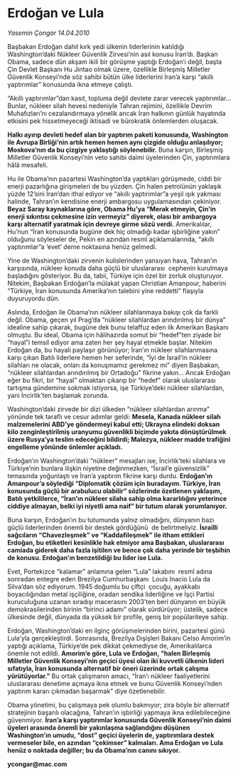 # Erdoğan ve Lula

*Yasemin Çongar 14.04.2010*

<div class="yazi"><p>Başbakan Erdoğan dahil kırk yedi ülkenin liderlerinin katıldığı  Washington’daki Nükleer Güvenlik Zirvesi’nin asıl konusu İran’dı. Başkan Obama, sadece dün akşam ikili bir görüşme yaptığı Erdoğan’ı değil, başta Çin Devlet Başkanı Hu Jintao olmak üzere, özellikle Birleşmiş Milletler Güvenlik Konseyi’nde söz sahibi bütün ülke liderlerini İran’a karşı “akıllı yaptırımlar” konusunda ikna etmeye çalıştı.</p>
<p>“Akıllı yaptırımlar”dan kasıt, topluma değil devlete zarar verecek yaptırımlar... Bunlar, nükleer silah hevesi nedeniyle Tahran rejimini, özellikle Devrim Muhafızları’nı cezalandırmaya yönelik ancak İran halkının günlük hayatında etkisini pek hissetmeyeceği iktisadi ve bürokratik önlemlerden oluşacak.</p>
<p><b>Halkı ayırıp devleti hedef alan bir yaptırım paketi konusunda, Washington ile Avrupa Birliği’nin artık hemen hemen aynı çizgide olduğu anlaşılıyor; Moskova’nın da bu çizgiye yaklaştığı söylenebilir.</b> Buna karşın, Birleşmiş Milletler Güvenlik Konseyi’nin veto sahibi daimi üyelerinden Çin, yaptırımlara hâlâ mesafeli.</p>
<p>Hu ile Obama’nın pazartesi Washington’da yaptıkları görüşmede, ciddi bir enerji pazarlığına girişmeleri de bu yüzden. Çin halen petrolünün yaklaşık yüzde 12’sini İran’dan ithal ediyor ve “akıllı yaptırımlar”a yeşil ışık yakması halinde, Tahran’ın kendisine enerji ambargosu uygulamasından çekiniyor. <b>Beyaz Saray kaynaklarına göre, Obama Hu’ya “Merak etmeyin, Çin’in enerji sıkıntısı çekmesine izin vermeyiz” diyerek, olası bir ambargoya karşı alternatif yaratmak için devreye girme sözü verdi.</b> Amerikalılar, Hu’nun “İran konusunda bugüne dek hiç olmadığı kadar işbirliğine yakın” olduğunu söyleseler de, Pekin en azından resmî açıklamalarında, “akıllı yaptırımlar”a ‘evet’ deme noktasına henüz gelmedi.</p>
<p>Yine de Washington’daki zirvenin kulislerinden yansıyan hava, Tahran’ın karşısında, nükleer konuda daha güçlü bir uluslararası  cephenin kurulmaya başladığını gösteriyor. Bu da, tabii, Türkiye için özel bir zorluk oluşturuyor. Nitekim, Başbakan Erdoğan’la mülakat yapan Christian Amanpour, haberini “Türkiye, İran konusunda Amerika’nın talebini yine reddetti” flaşıyla duyuruyordu dün.</p>
<p>Aslında, Erdoğan ile Obama’nın nükleer silahlanmaya bakışı çok da farklı değil. Obama, geçen yıl Prag’da “nükleer silahlardan arındırılmış bir dünya” idealine sahip çıkarak, bugüne dek bunu telaffuz eden ilk Amerikan Başkanı olmuştu. Bu ideal, Obama için hâlihazırda somut bir “hedef”ten ziyade bir “hayal”i temsil ediyor ama zaten her şey hayal etmekle başlar. Nitekim Erdoğan da, bu hayali paylaşır görünüyor; İran’ın nükleer silahlanmasına karşı çıkan Batılı liderlere hemen her seferinde, “İyi de İsrail’in nükleer silahları ne olacak, onları da konuşmamız gerekmez mi” diyen Başbakan, “nükleer silahlardan arındırılmış bir Ortadoğu” fikrine yakın... Ancak Erdoğan eğer bu fikri, bir “hayal” olmaktan çıkarıp bir “hedef” olarak uluslararası tartışma gündemine sokmak istiyorsa, işe Türkiye’deki nükleer silahlardan, yani İncirlik’ten başlamak zorunda. </p>
<p>Washington’daki zirvede bir dizi ülkeden “nükleer silahlardan arınma” yönünde tek taraflı ve cesur adımlar geldi: <b>Mesela, Kanada nükleer silah malzemelerini ABD’ye göndermeyi kabul etti; Ukrayna elindeki doksan kilo zenginleştirilmiş uranyumu güvenlikli biçimde yakıta dönüştürülmek üzere Rusya’ya teslim edeceğini bildirdi; Malezya, nükleer madde trafiğini engelleme yönünde önlemler açıkladı.</b></p>
<p>Erdoğan’ın Washington’daki “nükleer” mesajları ise, İncirlik’teki silahlara ve Türkiye’nin bunlara ilişkin niyetine değinmezken, “İsrail’e güvensizlik” temasında yoğunlaştı ve İran’a yaptırım fikrine karşı durdu. <b>Erdoğan’ın Amanpour’a söylediği “Diplomatik çözüm için buradayım. Türkiye, İran konusunda güçlü bir arabulucu olabilir” sözlerinde özetlenen yaklaşım, Batılı yetkililerce, “İran’ın nükleer silaha sahip olma kararlılığını yeterince ciddiye almayan, belki iyi niyetli ama naif” bir tutum olarak yorumlanıyor.</b></p>
<p>Buna karşın, Erdoğan’ın bu tutumunda yalnız olmadığını, dünyanın bazı güçlü liderlerinden önemli bir destek gördüğünü  de belirtmeliyiz. <b>İsrailli sağcıların “Chavezleşmek” ve “Kaddafileşmek” ile itham ettikleri Erdoğan, bu etiketleri kesinlikle hak etmiyor ama Başbakan, uluslararası camiada giderek daha fazla işitilen ve bence çok daha yerinde bir teşbihin de konusu. Erdoğan’ın benzetildiği bu lider ise Lula.</b></p>
<p>Evet, Portekizce “kalamar” anlamına gelen “Lula” lakabını  resmî adına sonradan entegre eden Brezilya Cumhurbaşkanı  Louis Inacio Lula da Silva’dan söz ediyorum. 1945 doğumlu bu çiftçi  çocuğu, ayakkabı boyacılığından metal işçiliğine, oradan sendika liderliğine ve İşçi Partisi kuruculuğuna uzanan sıradışı macerasını 2003’ten beri dünyanın en büyük demokrasilerinden birinin “birinci adamı” olarak sürdürüyor; üstelik, sadece ülkesinde değil, dünyada da yüksek bir profile, geniş bir popülariteye sahip.</p>
<p>Erdoğan, Washington’daki en ilginç görüşmelerinden birini, pazartesi günü Lula’yla gerçekleştirdi. Sonrasında, Brezilya Dışişleri Bakanı Celso Amorim’in yaptığı açıklama, Türkiye’de pek dikkat çekmediyse de, Amerikalılarca önemle not edildi. <b>Amorim’e göre, Lula ve Erdoğan, “halen Birleşmiş Milletler Güvenlik Konseyi’nin geçici üyesi olan iki kuvvetli ülkenin lideri sıfatıyla, İran konusunda alternatif bir öneri üzerinde ortak çalışma yürütüyorlar.”</b> Bu ortak çalışmanın amacı, “İran’ı nükleer faaliyetlerini uluslararası denetime açmaya ikna etmek ve bunu Güvenlik Konseyi’nden yaptırım kararı çıkmadan başarmak” diye özetlenebilir.</p>
<p>Obama yönetimi, bu çalışmaya pek olumlu bakmıyor; zira böyle bir alternatif stratejinin başarılı olacağına, Tahran’ın işbirliği yapmaya ikna edilebileceğine güvenmiyor. <b>İran’a karşı yaptırımlar konusunda Güvenlik Konseyi’nin daimi üyeleri arasında önemli bir yakınlaşma sağlandığını düşünen Washington’ın umudu, “dost” geçici üyelerin de, yaptırımlara destek vermeseler bile, en azından “çekimser” kalmaları. Ama Erdoğan ve Lula henüz o noktada değiller; bu da Obama’nın canını sıkıyor.</b></p>
<p><b>ycongar@</b><b>mac.com</b></p></div>
